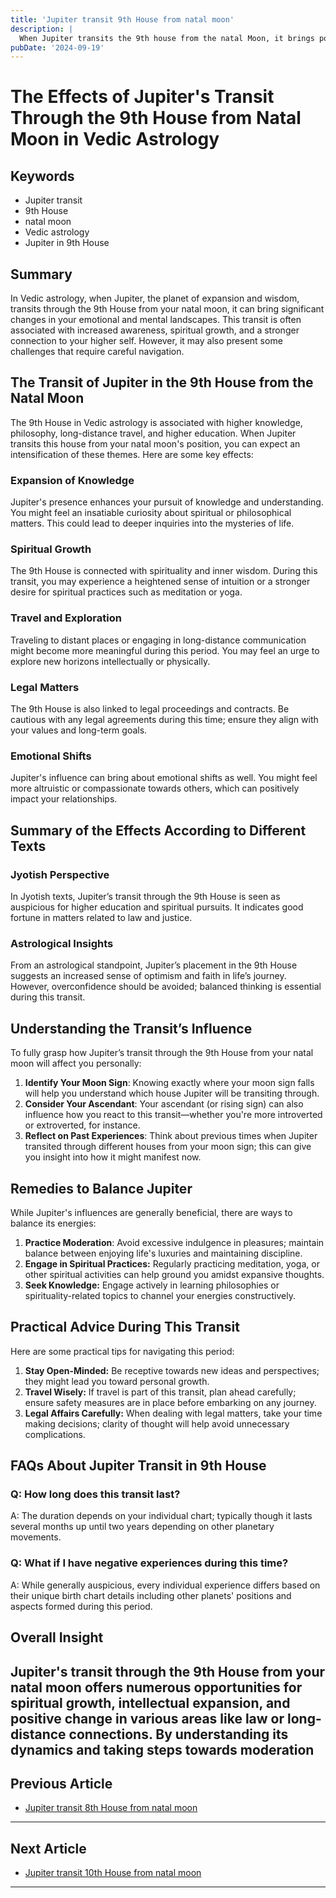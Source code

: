 ```yaml
---
title: 'Jupiter transit 9th House from natal moon'
description: |
  When Jupiter transits the 9th house from the natal Moon, it brings positive outcomes such as financial gains, success in undertakings, and improved relationships. The individual may experience a period of happiness, prosperity, and spiritual growth.
pubDate: '2024-09-19'
---
```


# The Effects of Jupiter's Transit Through the 9th House from Natal Moon in Vedic Astrology

## Keywords
- Jupiter transit
- 9th House
- natal moon
- Vedic astrology
- Jupiter in 9th House

## Summary
In Vedic astrology, when Jupiter, the planet of expansion and wisdom, transits through the 9th House from your natal moon, it can bring significant changes in your emotional and mental landscapes. This transit is often associated with increased awareness, spiritual growth, and a stronger connection to your higher self. However, it may also present some challenges that require careful navigation.

## The Transit of Jupiter in the 9th House from the Natal Moon

The 9th House in Vedic astrology is associated with higher knowledge, philosophy, long-distance travel, and higher education. When Jupiter transits this house from your natal moon's position, you can expect an intensification of these themes. Here are some key effects:

### **Expansion of Knowledge**
Jupiter's presence enhances your pursuit of knowledge and understanding. You might feel an insatiable curiosity about spiritual or philosophical matters. This could lead to deeper inquiries into the mysteries of life.

### **Spiritual Growth**
The 9th House is connected with spirituality and inner wisdom. During this transit, you may experience a heightened sense of intuition or a stronger desire for spiritual practices such as meditation or yoga.

### **Travel and Exploration**
Traveling to distant places or engaging in long-distance communication might become more meaningful during this period. You may feel an urge to explore new horizons intellectually or physically.

### **Legal Matters**
The 9th House is also linked to legal proceedings and contracts. Be cautious with any legal agreements during this time; ensure they align with your values and long-term goals.

### **Emotional Shifts**
Jupiter's influence can bring about emotional shifts as well. You might feel more altruistic or compassionate towards others, which can positively impact your relationships.

## Summary of the Effects According to Different Texts

### **Jyotish Perspective**
In Jyotish texts, Jupiter’s transit through the 9th House is seen as auspicious for higher education and spiritual pursuits. It indicates good fortune in matters related to law and justice.

### **Astrological Insights**
From an astrological standpoint, Jupiter’s placement in the 9th House suggests an increased sense of optimism and faith in life’s journey. However, overconfidence should be avoided; balanced thinking is essential during this transit.

## Understanding the Transit’s Influence

To fully grasp how Jupiter’s transit through the 9th House from your natal moon will affect you personally:

1. **Identify Your Moon Sign**: Knowing exactly where your moon sign falls will help you understand which house Jupiter will be transiting through.
2. **Consider Your Ascendant**: Your ascendant (or rising sign) can also influence how you react to this transit—whether you're more introverted or extroverted, for instance.
3. **Reflect on Past Experiences**: Think about previous times when Jupiter transited through different houses from your moon sign; this can give you insight into how it might manifest now.

## Remedies to Balance Jupiter

While Jupiter's influences are generally beneficial, there are ways to balance its energies:

1. **Practice Moderation**: Avoid excessive indulgence in pleasures; maintain balance between enjoying life's luxuries and maintaining discipline.
2. **Engage in Spiritual Practices:** Regularly practicing meditation, yoga, or other spiritual activities can help ground you amidst expansive thoughts.
3. **Seek Knowledge:** Engage actively in learning philosophies or spirituality-related topics to channel your energies constructively.

## Practical Advice During This Transit

Here are some practical tips for navigating this period:

1. **Stay Open-Minded:** Be receptive towards new ideas and perspectives; they might lead you toward personal growth.
2. **Travel Wisely:** If travel is part of this transit, plan ahead carefully; ensure safety measures are in place before embarking on any journey.
3. **Legal Affairs Carefully:** When dealing with legal matters, take your time making decisions; clarity of thought will help avoid unnecessary complications.

## FAQs About Jupiter Transit in 9th House

### **Q: How long does this transit last?**
A: The duration depends on your individual chart; typically though it lasts several months up until two years depending on other planetary movements.

### **Q: What if I have negative experiences during this time?**
A: While generally auspicious, every individual experience differs based on their unique birth chart details including other planets' positions and aspects formed during this period.

## Overall Insight

Jupiter's transit through the 9th House from your natal moon offers numerous opportunities for spiritual growth, intellectual expansion, and positive change in various areas like law or long-distance connections. By understanding its dynamics and taking steps towards moderation
---

## Previous Article
- [Jupiter transit 8th House from natal moon](200508_Jupiter_transit_8th_House_from_natal_moon.md)

---

## Next Article
- [Jupiter transit 10th House from natal moon](200510_Jupiter_transit_10th_House_from_natal_moon.md)

---
